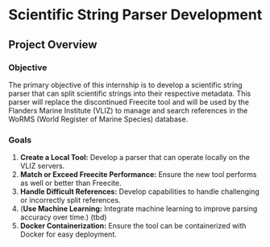 # Scientific String Parser Development

## Project Overview

### Objective
The primary objective of this internship is to develop a scientific string parser that can split scientific strings into their respective metadata. This parser will replace the discontinued Freecite tool and will be used by the Flanders Marine Institute (VLIZ) to manage and search references in the WoRMS (World Register of Marine Species) database.

### Goals
1. **Create a Local Tool:** Develop a parser that can operate locally on the VLIZ servers.
2. **Match or Exceed Freecite Performance:** Ensure the new tool performs as well or better than Freecite.
3. **Handle Difficult References:** Develop capabilities to handle challenging or incorrectly split references.
4. (**Use Machine Learning:** Integrate machine learning to improve parsing accuracy over time.) (tbd)
5. **Docker Containerization:** Ensure the tool can be containerized with Docker for easy deployment.
